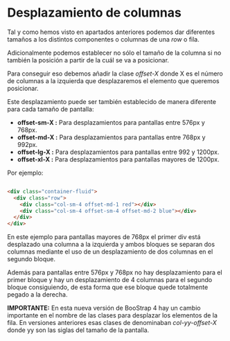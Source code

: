 
# Desplazamiento de columnas

Tal y como hemos visto en apartados anteriores podemos dar diferentes tamaños a los distintos componentes o columnas de una *row* o fila.

Adicionalmente podemos establecer no sólo el tamaño de la columna si no también la posición a partir de la cuál se va a posicionar.

Para conseguir eso debemos añadir la clase *offset-X* donde X es el número de columnas a la izquierda que desplazaremos el elemento que queremos posicionar.

Este desplazamiento puede ser también establecido de manera diferente para cada tamaño de pantalla:

* **offset-sm-X :** Para desplazamientos para pantallas entre 576px y 768px.
* **offset-md-X :** Para desplazamientos para pantallas entre 768px y 992px.
* **offset-lg-X :** Para desplazamientos para pantallas entre 992 y 1200px.
* **offset-xl-X :** Para desplazamientos para pantallas mayores de 1200px.

Por ejemplo:

```html

<div class="container-fluid">
  <div class="row">
    <div class="col-sm-4 offset-md-1 red"></div>
    <div class="col-sm-4 offset-sm-4 offset-md-2 blue"></div>
  </div>
</div>

```
En este ejemplo para pantallas mayores de 768px el primer div está desplazado una columna a la izquierda y ambos bloques se separan dos columnas mediante el uso de un desplazamiento de dos columnas en el segundo bloque.

Además para pantallas entre 576px y 768px no hay desplazamiento para el primer bloque y hay un desplazamiento de 4 columnas para el segundo bloque consiguiendo, de esta forma que ese bloque quede totalmente pegado a la derecha.

**IMPORTANTE:** En esta nueva versión de BooStrap 4 hay un cambio importante en el nombre de las clases para desplazar los elementos de la fila. En versiones anteriores esas clases de denominaban *col-yy-offset-X* donde yy son las siglas del tamaño de la pantalla.
